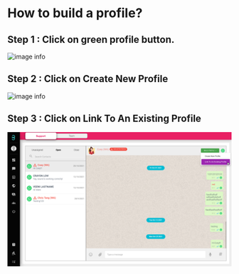 # How to build a profile?

## Step 1 : Click on green profile button.
![image info](../../../static/img/profiles/step1.png)

## Step 2 : Click on Create New Profile
![image info](../../../static/img/profiles/step2.png)

## Step 3 : Click on Link To An Existing Profile
![image info](../..//static/img/profiles/step3.png)